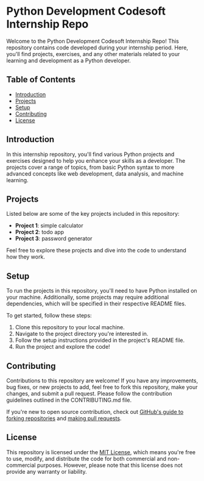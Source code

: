 # Python Development Codesoft Internship Repo

Welcome to the Python Development Codesoft Internship Repo! This repository contains code developed during your internship period. Here, you'll find projects, exercises, and any other materials related to your learning and development as a Python developer.

## Table of Contents

- [Introduction](#introduction)
- [Projects](#projects)
- [Setup](#setup)
- [Contributing](#contributing)
- [License](#license)

## Introduction

In this internship repository, you'll find various Python projects and exercises designed to help you enhance your skills as a developer. The projects cover a range of topics, from basic Python syntax to more advanced concepts like web development, data analysis, and machine learning.

## Projects

Listed below are some of the key projects included in this repository:

- **Project 1**: simple calculator 
- **Project 2**: todo app
- **Project 3**: password generator

Feel free to explore these projects and dive into the code to understand how they work.

## Setup

To run the projects in this repository, you'll need to have Python installed on your machine. Additionally, some projects may require additional dependencies, which will be specified in their respective README files.

To get started, follow these steps:

1. Clone this repository to your local machine.
2. Navigate to the project directory you're interested in.
3. Follow the setup instructions provided in the project's README file.
4. Run the project and explore the code!

## Contributing

Contributions to this repository are welcome! If you have any improvements, bug fixes, or new projects to add, feel free to fork this repository, make your changes, and submit a pull request. Please follow the contribution guidelines outlined in the CONTRIBUTING.md file.

If you're new to open source contribution, check out [GitHub's guide to forking repositories](https://docs.github.com/en/get-started/quickstart/fork-a-repo) and [making pull requests](https://docs.github.com/en/github/collaborating-with-issues-and-pull-requests/creating-a-pull-request).

## License

This repository is licensed under the [MIT License](LICENSE), which means you're free to use, modify, and distribute the code for both commercial and non-commercial purposes. However, please note that this license does not provide any warranty or liability.


